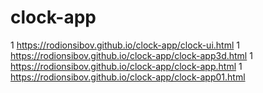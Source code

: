 # clock-app

1 https://rodionsibov.github.io/clock-app/clock-ui.html
1 https://rodionsibov.github.io/clock-app/clock-app3d.html
1 https://rodionsibov.github.io/clock-app/clock-app.html
1 https://rodionsibov.github.io/clock-app/clock-app01.html

